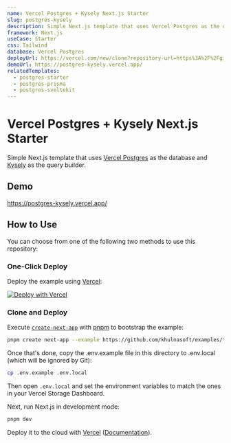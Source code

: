 ```yaml
---
name: Vercel Postgres + Kysely Next.js Starter
slug: postgres-kysely
description: Simple Next.js template that uses Vercel Postgres as the database and Kysely as the query builder.
framework: Next.js
useCase: Starter
css: Tailwind
database: Vercel Postgres
deployUrl: https://vercel.com/new/clone?repository-url=https%3A%2F%2Fgithub.com%2Fvercel%2Fexamples%2Ftree%2Fmain%2Fstorage%2Fpostgres-kysely&project-name=postgres-kysely&repository-name=postgres-kysely&demo-title=Vercel%20Postgres%20%2B%20Kysely%20Next.js%20Starter&demo-description=Simple%20Next.js%20template%20that%20uses%20Vercel%20Postgres%20as%20the%20database%20and%20Kysely%20as%20the%20ORM.&demo-url=https%3A%2F%2Fpostgres-kysely.vercel.app%2F&demo-image=https%3A%2F%2Fpostgres-kysely.vercel.app%2Fopengraph-image.png&stores=%5B%7B"type"%3A"postgres"%7D%5D
demoUrl: https://postgres-kysely.vercel.app/
relatedTemplates:
  - postgres-starter
  - postgres-prisma
  - postgres-sveltekit
---
```


# Vercel Postgres + Kysely Next.js Starter

Simple Next.js template that uses [Vercel Postgres](https://vercel.com/postgres) as the database and [Kysely](https://kysely.dev/) as the query builder.

## Demo

https://postgres-kysely.vercel.app/

## How to Use

You can choose from one of the following two methods to use this repository:

### One-Click Deploy

Deploy the example using [Vercel](https://vercel.com?utm_source=github&utm_medium=readme&utm_campaign=vercel-examples):

[![Deploy with Vercel](https://vercel.com/button)](https://vercel.com/new/clone?repository-url=https%3A%2F%2Fgithub.com%2Fvercel%2Fexamples%2Ftree%2Fmain%2Fstorage%2Fpostgres-kysely&project-name=postgres-kysely&repository-name=postgres-kysely&demo-title=Vercel%20Postgres%20%2B%20Kysely%20Next.js%20Starter&demo-description=Simple%20Next.js%20template%20that%20uses%20Vercel%20Postgres%20as%20the%20database%20and%20Kysely%20as%20the%20ORM.&demo-url=https%3A%2F%2Fpostgres-kysely.vercel.app%2F&demo-image=https%3A%2F%2Fpostgres-kysely.vercel.app%2Fopengraph-image.png&stores=%5B%7B"type"%3A"postgres"%7D%5D)

### Clone and Deploy

Execute [`create-next-app`](https://github.com/khulnasoft/next.js/tree/canary/packages/create-next-app) with [pnpm](https://pnpm.io/installation) to bootstrap the example:

```bash
pnpm create next-app --example https://github.com/khulnasoft/examples/tree/main/storage/postgres-kysely
```

Once that's done, copy the .env.example file in this directory to .env.local (which will be ignored by Git):

```bash
cp .env.example .env.local
```

Then open `.env.local` and set the environment variables to match the ones in your Vercel Storage Dashboard.

Next, run Next.js in development mode:

```bash
pnpm dev
```

Deploy it to the cloud with [Vercel](https://vercel.com/new?utm_source=github&utm_medium=readme&utm_campaign=vercel-examples) ([Documentation](https://nextjs.org/docs/deployment)).
